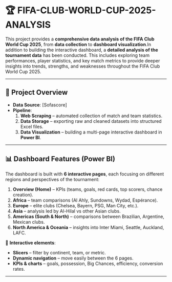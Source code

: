 # 🏆 FIFA-CLUB-WORLD-CUP-2025-ANALYSIS

This project provides a **comprehensive data analysis of the FIFA Club World Cup 2025**, from **data collection** to **dashboard visualization**.In addition to building the interactive dashboard, a **detailed analysis of the tournament data** has been conducted. This includes exploring team performances, player statistics, and key match metrics to provide deeper insights into trends, strengths, and weaknesses throughout the FIFA Club World Cup 2025.

---

## 📌 Project Overview

- **Data Source**: [Sofascore]
- **Pipeline**:  
  1. **Web Scraping** – automated collection of match and team statistics.  
  2. **Data Storage** – exporting raw and cleaned datasets into structured Excel files.  
  3. **Data Visualization** – building a multi-page interactive dashboard in **Power BI**.  

---


## 📊 Dashboard Features (Power BI)

The dashboard is built with **6 interactive pages**, each focusing on different regions and perspectives of the tournament:

1. **Overview (Home)** – KPIs (teams, goals, red cards, top scorers, chance creation).  
2. **Africa** – team comparisons (Al Ahly, Sundowns, Wydad, Espérance).  
3. **Europe** – elite clubs (Chelsea, Bayern, PSG, Man City, etc.).  
4. **Asia** – analysis led by Al-Hilal vs other Asian clubs.  
5. **Americas (South & North)** – comparisons between Brazilian, Argentine, Mexican clubs.  
6. **North America & Oceania** – insights into Inter Miami, Seattle, Auckland, LAFC.  

🔎 **Interactive elements**:  
- **Slicers** – filter by continent, team, or metric.  
- **Dynamic navigation** – move easily between the 6 pages.  
- **KPIs & charts** – goals, possession, Big Chances, efficiency, conversion rates.

---



